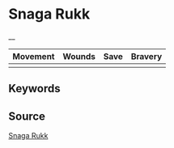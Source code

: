 # Snaga Rukk

__


| Movement | Wounds | Save | Bravery |
|:--------:|:------:|:----:|:-------:|
|  |  |  |  |


## Keywords



## Source

[Snaga Rukk](https://wahapedia.ru/aos3/factions/orruk-warclans/Snaga-Rukk)
